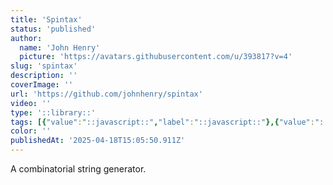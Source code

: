 ```yaml
---
title: 'Spintax'
status: 'published'
author:
  name: 'John Henry'
  picture: 'https://avatars.githubusercontent.com/u/393817?v=4'
slug: 'spintax'
description: ''
coverImage: ''
url: 'https://github.com/johnhenry/spintax'
video: ''
type: '::library::'
tags: [{"value":"::javascript::","label":"::javascript::"},{"value":"::node::","label":"::node::"}]
color: ''
publishedAt: '2025-04-18T15:05:50.911Z'
---
```


A combinatorial string generator.